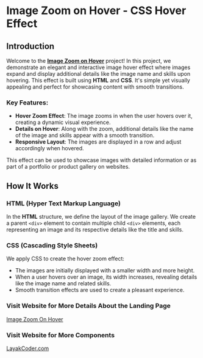 # Image Zoom on Hover - CSS Hover Effect

## Introduction

Welcome to the [**Image Zoom on Hover**](https://layakcoder.com/image-zoom-on-hover/) project! In this project, we demonstrate an elegant and interactive image hover effect where images expand and display additional details like the image name and skills upon hovering. This effect is built using **HTML** and **CSS**. It's simple yet visually appealing and perfect for showcasing content with smooth transitions.

### Key Features:
- **Hover Zoom Effect**: The image zooms in when the user hovers over it, creating a dynamic visual experience.
- **Details on Hover**: Along with the zoom, additional details like the name of the image and skills appear with a smooth transition.
- **Responsive Layout**: The images are displayed in a row and adjust accordingly when hovered.

This effect can be used to showcase images with detailed information or as part of a portfolio or product gallery on websites.

## How It Works
### HTML (Hyper Text Markup Language)
In the **HTML** structure, we define the layout of the image gallery. We create a parent `<div>` element to contain multiple child `<div>` elements, each representing an image and its respective details like the title and skills. 

### CSS (Cascading Style Sheets)
We apply CSS to create the hover zoom effect:
- The images are initially displayed with a smaller width and more height.
- When a user hovers over an image, its width increases, revealing details like the image name and related skills.
- Smooth transition effects are used to create a pleasant experience.

### Visit Website for More Details About the Landing Page

[Image Zoom On Hover](https://layakcoder.com/image-zoom-on-hover/)

### Visit Website for More Components

[LayakCoder.com](https://layakcoder.com/)
